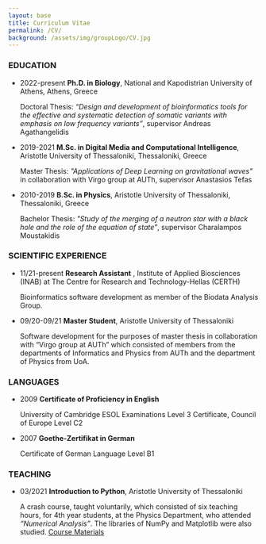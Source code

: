 ```yaml
---
layout: base
title: Curriculum Vitae
permalink: /CV/
background: /assets/img/groupLogo/CV.jpg
---
```




### EDUCATION
<p style="margin-bottom:15px"></p>

- 2022-present    **Ph.D. in Biology**, National and Kapodistrian University of Athens, Athens, Greece

   Doctoral Thesis: *“Design and development of bioinformatics tools for the effective and systematic detection of somatic variants with emphasis on low frequency variants”*, supervisor Andreas Agathangelidis

- 2019-2021    **M.Sc. in Digital Media and Computational Intelligence**, Aristotle University of Thessaloniki, Thessaloniki, Greece

   Master Thesis: *"Applications of Deep Learning on gravitational waves"* in collaboration with Virgo group at AUTh, supervisor Anastasios Tefas

- 2010-2019    **B.Sc. in Physics**, Aristotle University of Thessaloniki, Thessaloniki, Greece

   Bachelor Thesis: *"Study of the merging of a neutron star with a black hole and the role of the equation of state"*, supervisor Charalampos Moustakidis


### SCIENTIFIC EXPERIENCE
<p style="margin-bottom:15px"></p>

- 11/21-present  **Research Assistant** , Institute of Applied Biosciences (INAB) at The Centre for Research and Technology-Hellas (CERTH)

   Bioinformatics software development as member of the Biodata Analysis Group.


- 09/20-09/21 	**Master Student**, Aristotle University of Thessaloniki

   Software development for the purposes of master thesis in collaboration with “Virgo group at AUTh” which consisted of members from the departments of Informatics and Physics from AUTh and the department of Physics from UoA.


### LANGUAGES
<p style="margin-bottom:15px"></p>

- 2009	**Certificate of Proficiency in English**

   University of Cambridge ESOL Examinations Level 3 Certificate, Council of Europe Level C2

- 2007 	**Goethe-Zertifikat in German**

   Certificate of German Language Level B1

### TEACHING
<p style="margin-bottom:15px"></p>

- 03/2021 	**Introduction to Python**, Aristotle University of Thessaloniki

   A crash course, taught voluntarily, which consisted of six teaching hours, for 4th year students, at the Physics Department, who attended *“Numerical Analysis”*. The libraries of NumPy and Matplotlib were also studied.
[Course Materials](https://github.com/sfragkoul/Python_Intro)
